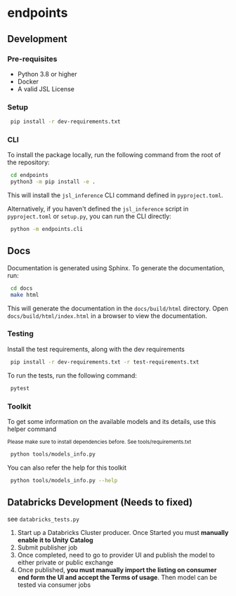 # endpoints


## Development

### Pre-requisites

- Python 3.8 or higher
- Docker
- A valid JSL License

### Setup
```bash
 pip install -r dev-requirements.txt
```

### CLI


To install the package locally, run the following command from the root of the repository:

```bash
 cd endpoints
 python3 -m pip install -e .
```

This will install the `jsl_inference` CLI command defined in `pyproject.toml`.

Alternatively, if you haven't defined the `jsl_inference` script in `pyproject.toml` or `setup.py`, you can run the CLI directly:

```bash
 python -m endpoints.cli
```

## Docs

Documentation is generated using Sphinx. To generate the documentation, run:

```bash
 cd docs
 make html
```
This will generate the documentation in the `docs/build/html` directory. Open `docs/build/html/index.html` in a browser to view the documentation.

### Testing
Install the test requirements, along with the dev requirements
```bash
 pip install -r dev-requirements.txt -r test-requirements.txt
```

To run the tests, run the following command:

```bash
 pytest
```

### Toolkit

To get some information on the available models and its details, use this helper command

<small>Please make sure to install dependencies before. See tools/requirements.txt </small>
```bash
 python tools/models_info.py
```
You can also refer the help for this toolkit

```bash
 python tools/models_info.py --help
```




## Databricks Development (Needs to fixed)

see `databricks_tests.py` 
1. Start up a Databricks Cluster producer. Once Started you must **manually enable it to Unity Catalog**
2. Submit publisher job
3. Once completed, need to go to provider UI and publish the model to either private or public exchange
4. Once published, **you must manually import the listing on consumer end form the UI and accept the Terms of usage**. Then model can be tested via consumer jobs

